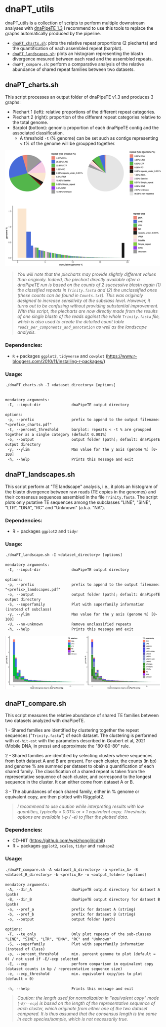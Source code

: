 # dnaPT_utils

dnaPT_utils is a collection of scripts to perform multiple downstream analyses with [dnaPipeTE 1.3](https://github.com/clemgoub/dnaPipeTE)
I recommend to use this tools to replace the graphs automatically produced by the pipeline.

- [`dnaPT_charts.sh`](#dnapt_chartssh): plots the relative repeat proportions (2 piecharts) and the quantification of each assembled repeat (barplot).
- [`dnaPT_landscapes.sh`](#dnapt_landscapessh): plots an histogram representing the blastn divergence mesured between each read and the assembled repeats.
- `dnaPT_compare.sh`: perform a comparative analysis of the relative abundance of shared repeat families between two datasets.

## dnaPT_charts.sh

This script processes an output folder of dnaPipeTE v1.3 and produces 3 graphs:
- Piechart 1 (left): relative proportions of the different repeat categories.
- Piechart 2 (right): proportion of the different repeat categories relative to the total genome.
- Barplot (bottom): genomic proportion of each dnaPipeTE contig and the associated classification.
	- A threshold `-t` (% genome) can be set such as contigs representing < t% of the genome will be groupped together.

![charts](./figures/charts.png)
> *You will note that the piecharts may provide slightly different values than originaly. Indeed, the piechart directly available after a dnaPipeTE run is based on the counts of 2 successive blastn again (1) the classified repeats in `Trinity.fasta` and (2) the unclassified ones (these counts can be found in `Counts.txt`). This was originaly designed to increase sensitivity at the subclass level. However, it turns out to be confusing without providing  substantial improvement. With this script, the piecharts are now directly made from the results of one single blastn of the reads against the whole `Trinity.fasta` file, which is also used to create the detailed count table `reads_per_components_and_annotation` as well as the landscape analysis.*

### Dependencies:
- `R` + packages `ggplot2`, `tidyverse` and `cowplot` (https://www.r-bloggers.com/2010/11/installing-r-packages/)

### Usage: 

```
./dnaPT_charts.sh -I <dataset_directory> [options]


mendatory arguments:
 -I, --input-dir              dnaPipeTE output directory

options:
 -p, --prefix                 prefix to append to the output filename: "<prefix>_charts.pdf"
 -t, --percent_threshold      barplot: repeats < -t % are groupped together as a single category (default 0.001%)
 -o, --output                 output folder (path); default: dnaPipeTE output directory
 -y, --ylim                   Max value for the y axis (genome %) [0-100]
 -h, --help                   Prints this message and exit
 ```

## dnaPT_landscapes.sh

This script perform at "TE landscape" analysis, i.e., it plots an histogram of the blastn divergence between raw reads (TE copies in the genomes) and their consensus sequences assembled in the file `Trinity.fasta`. The script plots only putative TE sequences among the subclasses "LINE", "SINE", "LTR", "DNA", "RC" and "Unknown" (a.k.a. "NA"). 

### Dependencies:
- R + packages `ggplot2` and `tidyr`


### Usage: 

```
./dnaPT_landscape.sh -I <dataset_directory> [options]

mendatory arguments:
 -I, --input-dir              dnaPipeTE output directory

options:
 -p, --prefix                 prefix to append to the output filename: "<prefix>_landscapes.pdf"
 -o, --output                 output folder (path); default: dnaPipeTE output directory
 -S, --superfamily            Plot with superfamily information (instead of subclass)
 -y, --ylim                   Max value for the y axis (genome %) [0-100]
 -U, --no-unknown             Remove unclassified repeats
 -h, --help                   Prints this message and exit
```
![landscapes](./figures/landscapes.png)

## dnaPT_compare.sh

This script measures the relative abundance of shared TE families between two datasets analyzed with dnaPipeTE. 
   
1 - Shared families are identified by clustering together the repeat sequences ("`Trinity.fasta`") of each dataset. The clustering is performed with `cd-hit-est` with the parameters described in Goubert et al, 2021 (Mobile DNA, in press) and approximate the "80-80-80" rule. 
   
2 - Shared families are identified by selecting clusters where sequences from both dataset A and B are present. For each cluster, the counts (in bp) and genome % are summed per dataset to obain a quantification of each shared family. The classification of a shared repeat is taken from the representative sequence of each cluster, and correspond to the longest sequence in the cluster. It can either come from dataset A or B. 
   
3 - The abundances of each shared family, either in % genome or equivalent copy, are then plotted with R/ggplot2.

>*I recommend to use caution while interpreting results with low quantities, typically < 0.01% or < 1 equivalent copy. Thresholds options are available (-p / -e) to filter the plotted data.*
   
### Dependencies:

- CD-HIT (https://github.com/weizhongli/cdhit)
- R + packages `ggplot2`, `scales`, `tidyr` and `reshape2` 

### Usage: 

```
./dnaPT_compare.sh -A <dataset_A_directory> -a <prefix_A> -B <dataset_B_directory> -b <prefix_B> -o <output_folder> [options]

mendatory arguments:
 -A, --dir_A                  dnaPipeTE output directory for dataset A (path)
 -B, --dir_B                  dnaPipeTE output directory for dataset B (path)
 -a, --pref_a                 prefix for dataset A (string)
 -b, --pref_b                 prefix for dataset B (string)
 -o, --output                 output folder (path)

options:
 -T, --te_only                Only plot repeats of the sub-classes "LINE", "SINE", "LTR", "DNA", "RC" and "Unknown"
 -S, --superfamily            Plot with superfamily information (instead of Class)
 -p, --percent_threshold      min. percent genome to plot (default = 0) / not used if -E/-ecp selected
 -E, --ecp                    perform comparison in equivalent copy (dataset counts in bp / representative sequence size)                              
 -e, --ecp_threshold          min. equivalent copy/ies to plot (default = 0)

 -h, --help                   Prints this message and exit
```
> *Caution: the length used for normalization in "equivalent copy" mode (`-E/--ecp`) is based on the length of the representative sequence of each cluster, which originate from either one of the two dataset compared. It is thus assumed that the consensus length is the same in each species/sample, which is not necessarily true.*